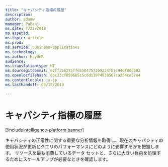 ```yaml
---
title: "キャパシティ指標の履歴"
description: 
author: adamw
manager: PaBenj
ms.date: 7/22/2018
ms.assetid: 
ms.topic: article
ms.prod: 
ms.service: business-applications
ms.technology: 
ms.author: HaydnR
audience: 
ms.translationtype: HT
ms.sourcegitcommit: 62ff356275ffd55047573b9224fb7c94df8dd602
ms.openlocfilehash: 6bc23cf8596b5c5c6d11974930567ca264ce57e4
ms.contentlocale: ja-jp
ms.lasthandoff: 08/15/2018

---
```

#  <a name="historical-capacity-metrics"></a>キャパシティ指標の履歴

[!include[intelligence-platform banner](../../includes/intelligence-platform.md)]

キャパシティの正常性に関する重要な分析情報を取得し、現在のキャパシティの使用状況が更新とクエリのパフォーマンスにどのように影響するかを把握します。 リソースを最も消費しているデータ セットと、さらに大きい負荷を処理するためにスケールアップが必要なときを確認します。

